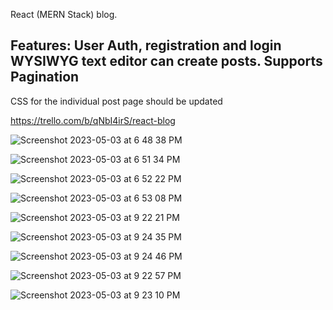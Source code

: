 React (MERN Stack) blog.

Features:
User Auth, registration and login
WYSIWYG text editor can create posts.
Supports Pagination
--
CSS for the individual post page should be updated


https://trello.com/b/qNbI4irS/react-blog

![Screenshot 2023-05-03 at 6 48 38 PM](https://user-images.githubusercontent.com/1120278/236068362-91f53431-f24a-4b76-b9e3-3b364805ecc7.png)

![Screenshot 2023-05-03 at 6 51 34 PM](https://user-images.githubusercontent.com/1120278/236068378-5e72ab05-7986-4ea3-b6b0-19f5d3561ef9.png)

![Screenshot 2023-05-03 at 6 52 22 PM](https://user-images.githubusercontent.com/1120278/236068390-a3eb509a-04af-4af5-936f-861beca0a7f4.png)

![Screenshot 2023-05-03 at 6 53 08 PM](https://user-images.githubusercontent.com/1120278/236068399-a347c86b-1e1a-4615-be33-1498ab8191e2.png)

![Screenshot 2023-05-03 at 9 22 21 PM](https://user-images.githubusercontent.com/1120278/236087023-cdfaa0f2-5e69-41d0-b681-9acfde7b0f60.png)

![Screenshot 2023-05-03 at 9 24 35 PM](https://user-images.githubusercontent.com/1120278/236087534-12fddec1-1a92-457d-bb5f-275f9775e787.png)

![Screenshot 2023-05-03 at 9 24 46 PM](https://user-images.githubusercontent.com/1120278/236087550-2a396952-7ac5-4d23-a661-486fbd430cbe.png)

![Screenshot 2023-05-03 at 9 22 57 PM](https://user-images.githubusercontent.com/1120278/236087045-b537351f-c821-4d07-b459-cebc8905e1a2.png)


![Screenshot 2023-05-03 at 9 23 10 PM](https://user-images.githubusercontent.com/1120278/236087055-c69e2292-9049-40d1-bf3f-a89b70d276d9.png)
